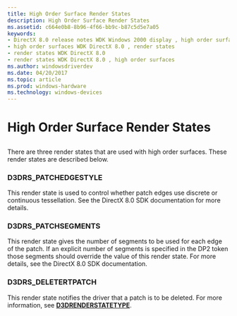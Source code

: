 ```yaml
---
title: High Order Surface Render States
description: High Order Surface Render States
ms.assetid: c664e0b8-8b96-4f66-bb9c-b87c5d5e7a05
keywords:
- DirectX 8.0 release notes WDK Windows 2000 display , high order surfaces, render states
- high order surfaces WDK DirectX 8.0 , render states
- render states WDK DirectX 8.0
- render states WDK DirectX 8.0 , high order surfaces
ms.author: windowsdriverdev
ms.date: 04/20/2017
ms.topic: article
ms.prod: windows-hardware
ms.technology: windows-devices
---
```


# High Order Surface Render States


## <span id="ddk_high_order_surface_render_states_gg"></span><span id="DDK_HIGH_ORDER_SURFACE_RENDER_STATES_GG"></span>


There are three render states that are used with high order surfaces. These render states are described below.

### <span id="d3drs_patchedgestyle"></span><span id="D3DRS_PATCHEDGESTYLE"></span>D3DRS\_PATCHEDGESTYLE

This render state is used to control whether patch edges use discrete or continuous tessellation. See the DirectX 8.0 SDK documentation for more details.

### <span id="d3drs_patchsegments"></span><span id="D3DRS_PATCHSEGMENTS"></span>D3DRS\_PATCHSEGMENTS

This render state gives the number of segments to be used for each edge of the patch. If an explicit number of segments is specified in the DP2 token those segments should override the value of this render state. For more details, see the DirectX 8.0 SDK documentation.

### <span id="d3drs_deletertpatch"></span><span id="D3DRS_DELETERTPATCH"></span> D3DRS\_DELETERTPATCH

This render state notifies the driver that a patch is to be deleted. For more information, see [**D3DRENDERSTATETYPE**](https://msdn.microsoft.com/library/windows/hardware/ff549036).

 

 






